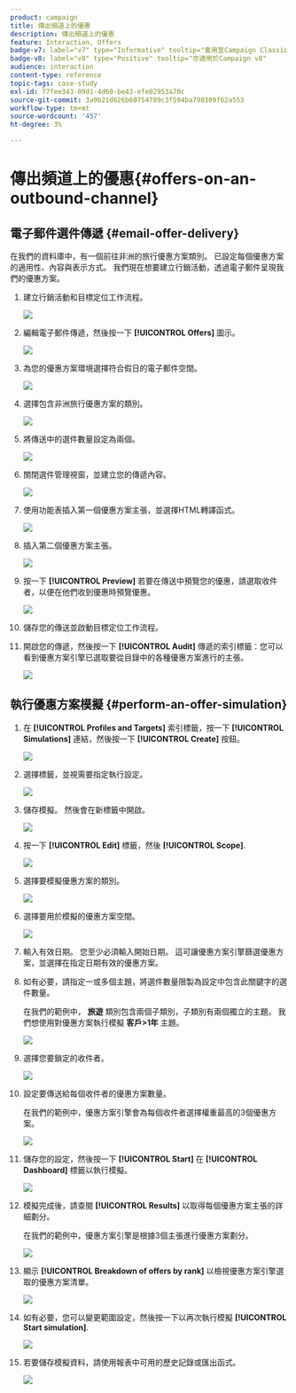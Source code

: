 ```yaml
---
product: campaign
title: 傳出頻道上的優惠
description: 傳出頻道上的優惠
feature: Interaction, Offers
badge-v7: label="v7" type="Informative" tooltip="套用至Campaign Classic v7"
badge-v8: label="v8" type="Positive" tooltip="亦適用於Campaign v8"
audience: interaction
content-type: reference
topic-tags: case-study
exl-id: 77fee343-09d1-4d60-be43-efe02953a70c
source-git-commit: 3a9b21d626b60754789c3f594ba798309f62a553
workflow-type: tm+mt
source-wordcount: '457'
ht-degree: 3%

---
```


# 傳出頻道上的優惠{#offers-on-an-outbound-channel}



## 電子郵件選件傳遞 {#email-offer-delivery}

在我們的資料庫中，有一個前往非洲的旅行優惠方案類別。 已設定每個優惠方案的適用性、內容與表示方式。 我們現在想要建立行銷活動，透過電子郵件呈現我們的優惠方案。

1. 建立行銷活動和目標定位工作流程。

   ![](assets/offer_delivery_example_001.png)

1. 編輯電子郵件傳遞，然後按一下 **[!UICONTROL Offers]** 圖示。

   ![](assets/offer_delivery_example_002.png)

1. 為您的優惠方案環境選擇符合假日的電子郵件空間。

   ![](assets/offer_delivery_example_003.png)

1. 選擇包含非洲旅行優惠方案的類別。

   ![](assets/offer_delivery_example_004.png)

1. 將傳送中的選件數量設定為兩個。

   ![](assets/offer_delivery_example_005.png)

1. 關閉選件管理視窗，並建立您的傳遞內容。

   ![](assets/offer_delivery_example_006.png)

1. 使用功能表插入第一個優惠方案主張，並選擇HTML轉譯函式。

   ![](assets/offer_delivery_example_007.png)

1. 插入第二個優惠方案主張。

   ![](assets/offer_delivery_example_008.png)

1. 按一下 **[!UICONTROL Preview]** 若要在傳送中預覽您的優惠，請選取收件者，以便在他們收到優惠時預覽優惠。

   ![](assets/offer_delivery_example_009.png)

1. 儲存您的傳送並啟動目標定位工作流程。
1. 開啟您的傳遞，然後按一下 **[!UICONTROL Audit]** 傳遞的索引標籤：您可以看到優惠方案引擎已選取要從目錄中的各種優惠方案進行的主張。

   ![](assets/offer_delivery_example_010.png)

## 執行優惠方案模擬 {#perform-an-offer-simulation}

1. 在 **[!UICONTROL Profiles and Targets]** 索引標籤，按一下 **[!UICONTROL Simulations]** 連結，然後按一下 **[!UICONTROL Create]** 按鈕。

   ![](assets/offer_simulation_001.png)

1. 選擇標籤，並視需要指定執行設定。

   ![](assets/offer_simulation_example_002.png)

1. 儲存模擬。 然後會在新標籤中開啟。

   ![](assets/offer_simulation_example_003.png)

1. 按一下 **[!UICONTROL Edit]** 標籤，然後 **[!UICONTROL Scope]**.

   ![](assets/offer_simulation_example_004.png)

1. 選擇要模擬優惠方案的類別。

   ![](assets/offer_simulation_example_005.png)

1. 選擇要用於模擬的優惠方案空間。

   ![](assets/offer_simulation_example_006.png)

1. 輸入有效日期。 您至少必須輸入開始日期。 這可讓優惠方案引擎篩選優惠方案，並選擇在指定日期有效的優惠方案。
1. 如有必要，請指定一或多個主題，將選件數量限製為設定中包含此關鍵字的選件數量。

   在我們的範例中， **旅遊** 類別包含兩個子類別，子類別有兩個獨立的主題。 我們想使用對優惠方案執行模擬 **客戶>1年** 主題。

   ![](assets/offer_simulation_example_007.png)

1. 選擇您要鎖定的收件者。

   ![](assets/offer_simulation_example_008.png)

1. 設定要傳送給每個收件者的優惠方案數量。

   在我們的範例中，優惠方案引擎會為每個收件者選擇權重最高的3個優惠方案。

   ![](assets/offer_simulation_example_009.png)

1. 儲存您的設定，然後按一下 **[!UICONTROL Start]** 在 **[!UICONTROL Dashboard]** 標籤以執行模擬。

   ![](assets/offer_simulation_example_010.png)

1. 模擬完成後，請查閱 **[!UICONTROL Results]** 以取得每個優惠方案主張的詳細劃分。

   在我們的範例中，優惠方案引擎是根據3個主張進行優惠方案劃分。

   ![](assets/offer_simulation_example_011.png)

1. 顯示 **[!UICONTROL Breakdown of offers by rank]** 以檢視優惠方案引擎選取的優惠方案清單。

   ![](assets/offer_simulation_example_012.png)

1. 如有必要，您可以變更範圍設定，然後按一下以再次執行模擬 **[!UICONTROL Start simulation]**.

   ![](assets/offer_simulation_example_010.png)

1. 若要儲存模擬資料，請使用報表中可用的歷史記錄或匯出函式。

   ![](assets/offer_simulation_example_013.png)

